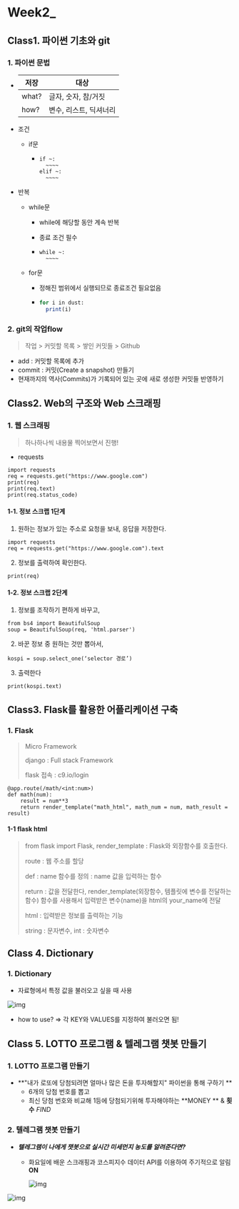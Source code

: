 # Week2_

## Class1. 파이썬 기초와  git

### 1. 파이썬 문법



- | 저장  | 대상                   |
  | ----- | ---------------------- |
  | what? | 글자, 숫자, 참/거짓    |
  | how?  | 변수, 리스트, 딕셔너리 |

- 조건

  - if문

    - ```if문
      if ~:
      	~~~~
      elif ~:
      	~~~~
      ```

- 반복

  - while문

    - while에 해당할 동안 계속 반복

    - 종료 조건 필수

    - ```ㄹㄹ
      while ~:
      	~~~~
      ```

  - for문

    - 정해진 범위에서 실행되므로 종료조건 필요없음

    - ```for in 구문
      for i in dust:
      	print(i)
      ```

### 2. git의 작업flow

> 작업 > 커밋할 목록 > 쌓인 커밋들 > Github

- add : 커밋할 목록에 추가
- commit : 커밋(Create a snapshot) 만들기
- 현재까지의 역사(Commits)가 기록되어 있는 곳에 새로 생성한 커밋들 반영하기



## Class2. Web의 구조와 Web 스크래핑

### 1. 웹 스크래핑

> 하나하나씩 내용물 찍어보면서 진행!

- requests

```
import requests
req = requests.get("https://www.google.com")
print(req)
print(req.text)
print(req.status_code)
```

#### 1-1. 정보 스크랩 1단계

1. 원하는 정보가 있는 주소로 요청을 보내, 응답을 저장한다.

```
import requests
req = requests.get("https://www.google.com").text
```

2. 정보를 출력하여 확인한다.

```
print(req)
```

#### 1-2. 정보 스크랩 2단계

1. 정보를 조작하기 편하게 바꾸고,

```
from bs4 import BeautifulSoup
soup = BeautifulSoup(req, 'html.parser')
```

2. 바꾼 정보 중 원하는 것만 뽑아서,

```
kospi = soup.select_one(‘selector 경로’)
```

3. 출력한다

```
print(kospi.text)
```



## Class3. Flask를 활용한 어플리케이션 구축

### 1. Flask

> Micro Framework
>
> django : Full stack Framework
>
> flask 접속 : c9.io/login

```
@app.route(/math/<int:num>)
def math(num):
	result = num**3
	return render_template("math_html", math_num = num, math_result = result)	
```

#### 1-1 flask html

> from flask import Flask, render_template : Flask와 외장함수를 호출한다.
>
> route : 웹 주소를 할당
>
> def : name 함수를 정의 : name 값을 입력하는 함수
>
> return : 값을 전달한다, render_template(외장함수, 템플릿에 변수를 전달하는 함수) 함수를 사용해서 입력받은 변수(name)을 html의 your_name에 전달
>
> html : 입력받은 정보를 출력하는 기능
>
> string : 문자변수, int : 숫자변수



## Class 4. Dictionary

### 1. Dictionary

- 자료형에서 특정 값을 불러오고 싶을 때 사용

![img](https://lh5.googleusercontent.com/hbbEyOhDc1Fec5UpEzSFwVuuvTYS3M7IeL2YdxfzaOvbCLfIfrYKZAeW0TTgN-9FD4h3f9H3bOw3LnpF8D82Fj2eXMqjpJhMTpW-HTpPb49y81rWXPX3s0RSwEiH9HTlggdQZG7x)

- how to use? => 각 KEY와 VALUES를 지정하여 불러오면 됨!


## Class 5. LOTTO 프로그램 & 텔레그램 챗봇 만들기 

### 1. LOTTO 프로그램 만들기

- **"내가 로또에 당첨되려면 얼마나 많은 돈을 투자해할지" 파이썬을 통해 구하기 **
  - 6개의 당첨 번호를 뽑고
  - 최신 당첨 번호와 비교해 1등에 당첨되기위해 투자해야하는 **MONEY ** & **횟수**  *FIND*

### 2. 텔레그램 챗봇 만들기

- ***텔레그램이 나에게 챗봇으로 실시간 미세먼지 농도를 알려준다면?***

  - 화요일에 배운 스크래핑과 코스피지수 데이터 API를 이용하여 주기적으로 알림 **ON**

    ![img](https://lh5.googleusercontent.com/JTCUsVa59EKggYboT77FtE0I32jMA8KDlVSzV_qJ7xoyG6ovOmxZIs2PGtPrplJYloGuD_9YQZ3cu1x3BHyMYQ_BNe44JoBobe2Pkaa0Jd9Te6W_YpwTBrqQQnfyLjB9crWRyllg)

![img](https://lh5.googleusercontent.com/RmfzDI_CHyDk0D1EEgb6A2raTvOiADZ7bW3XbtNHGDic2lTW2u1eNIfEF9El7myfhb6w_DWeLTJsjVT1UElDvse5WhCMHAg0H1RurWQPxzE6MBdg-1J_UanarZ830Md8mfcmS5F5)

